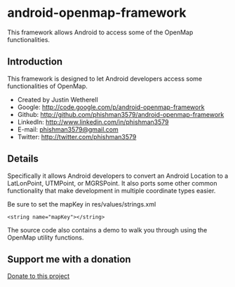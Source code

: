 android-openmap-framework
=========================

This framework allows Android to access some of the OpenMap functionalities.

## Introduction

This framework is designed to let Android developers access some functionalities of OpenMap.

* Created by Justin Wetherell
* Google: http://code.google.com/p/android-openmap-framework
* Github: http://github.com/phishman3579/android-openmap-framework
* LinkedIn: http://www.linkedin.com/in/phishman3579
* E-mail: phishman3579@gmail.com
* Twitter: http://twitter.com/phishman3579

## Details

Specifically it allows Android developers to convert an Android Location to a LatLonPoint, UTMPoint, or MGRSPoint. It also ports some other common functionality that make development in multiple coordinate types easier.

Be sure to set the mapKey in res/values/strings.xml

    <string name="mapKey"></string>

The source code also contains a demo to walk you through using the OpenMap utility functions.

## Support me with a donation

<a href="https://www.paypal.com/cgi-bin/webscr?cmd=_donations&business=phishman3579%40gmail%2ecom&lc=US&item_name=Support%20open%20source&item_number=AndroidOpenMap&currency_code=USD&bn=PP%2dDonationsBF%3abtn_donateCC_LG%2egif%3aNonHosted" target="_new">Donate to this project</a>
